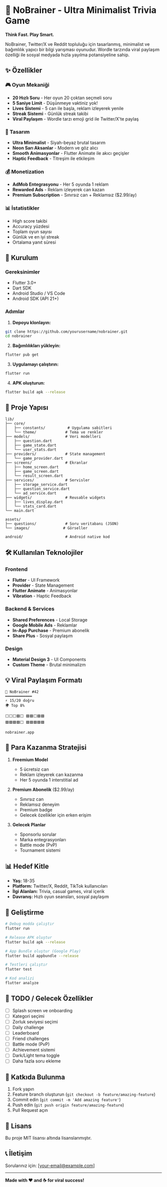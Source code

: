 # 🧠 NoBrainer - Ultra Minimalist Trivia Game

**Think Fast. Play Smart.**

NoBrainer, Twitter/X ve Reddit topluluğu için tasarlanmış, minimalist ve bağımlılık yapıcı bir bilgi yarışması oyunudur. Wordle tarzında viral paylaşım özelliği ile sosyal medyada hızla yayılma potansiyeline sahip.

## ✨ Özellikler

### 🎮 Oyun Mekaniği
- **20 Hızlı Soru** - Her oyun 20 çoktan seçmeli soru
- **5 Saniye Limit** - Düşünmeye vaktiniz yok!
- **Lives Sistemi** - 5 can ile başla, reklam izleyerek yenile
- **Streak Sistemi** - Günlük streak takibi
- **Viral Paylaşım** - Wordle tarzı emoji grid ile Twitter/X'te paylaş

### 🎨 Tasarım
- **Ultra Minimalist** - Siyah-beyaz brutal tasarım
- **Neon Sarı Aksanlar** - Modern ve göz alıcı
- **Smooth Animasyonlar** - Flutter Animate ile akıcı geçişler
- **Haptic Feedback** - Titreşim ile etkileşim

### 💰 Monetization
- **AdMob Entegrasyonu** - Her 5 oyunda 1 reklam
- **Rewarded Ads** - Reklam izleyerek can kazan
- **Premium Subscription** - Sınırsız can + Reklamsız ($2.99/ay)

### 📊 İstatistikler
- High score takibi
- Accuracy yüzdesi
- Toplam oyun sayısı
- Günlük ve en iyi streak
- Ortalama yanıt süresi

## 🚀 Kurulum

### Gereksinimler
- Flutter 3.0+
- Dart SDK
- Android Studio / VS Code
- Android SDK (API 21+)

### Adımlar

1. **Depoyu klonlayın:**
```bash
git clone https://github.com/yourusername/nobrainer.git
cd nobrainer
```

2. **Bağımlılıkları yükleyin:**
```bash
flutter pub get
```

3. **Uygulamayı çalıştırın:**
```bash
flutter run
```

4. **APK oluşturun:**
```bash
flutter build apk --release
```

## 📁 Proje Yapısı

```
lib/
├── core/
│   ├── constants/          # Uygulama sabitleri
│   └── theme/             # Tema ve renkler
├── models/                # Veri modelleri
│   ├── question.dart
│   ├── game_state.dart
│   └── user_stats.dart
├── providers/             # State management
│   └── game_provider.dart
├── screens/               # Ekranlar
│   ├── home_screen.dart
│   ├── game_screen.dart
│   └── result_screen.dart
├── services/              # Servisler
│   ├── storage_service.dart
│   ├── question_service.dart
│   └── ad_service.dart
├── widgets/               # Reusable widgets
│   ├── lives_display.dart
│   └── stats_card.dart
└── main.dart

assets/
├── questions/             # Soru veritabanı (JSON)
└── images/               # Görseller

android/                   # Android native kod
```

## 🛠️ Kullanılan Teknolojiler

### Frontend
- **Flutter** - UI Framework
- **Provider** - State Management
- **Flutter Animate** - Animasyonlar
- **Vibration** - Haptic Feedback

### Backend & Services
- **Shared Preferences** - Local Storage
- **Google Mobile Ads** - Reklamlar
- **In-App Purchase** - Premium abonelik
- **Share Plus** - Sosyal paylaşım

### Design
- **Material Design 3** - UI Components
- **Custom Theme** - Brutal minimalizm

## 💡 Viral Paylaşım Formatı

```
🧠 NoBrainer #42
━━━━━━━━━━━━
⚡ 15/20 doğru
🌍 Top 8% 

⬜⬜⬜🟩⬜ 🟩🟩⬜🟩🟩
🟩🟩🟩🟩⬜ 🟩🟩🟩🟩🟩

nobrainer.app
```

## 🎯 Para Kazanma Stratejisi

1. **Freemium Model**
   - 5 ücretsiz can
   - Reklam izleyerek can kazanma
   - Her 5 oyunda 1 interstitial ad

2. **Premium Abonelik** ($2.99/ay)
   - Sınırsız can
   - Reklamsız deneyim
   - Premium badge
   - Gelecek özellikler için erken erişim

3. **Gelecek Planlar**
   - Sponsorlu sorular
   - Marka entegrasyonları
   - Battle mode (PvP)
   - Tournament sistemi

## 📊 Hedef Kitle

- **Yaş:** 18-35
- **Platform:** Twitter/X, Reddit, TikTok kullanıcıları
- **İlgi Alanları:** Trivia, casual games, viral içerik
- **Davranış:** Hızlı oyun seansları, sosyal paylaşım

## 🔧 Geliştirme

```bash
# Debug modda çalıştır
flutter run

# Release APK oluştur
flutter build apk --release

# App Bundle oluştur (Google Play)
flutter build appbundle --release

# Testleri çalıştır
flutter test

# Kod analizi
flutter analyze
```

## 📝 TODO / Gelecek Özellikler

- [ ] Splash screen ve onboarding
- [ ] Kategori seçimi
- [ ] Zorluk seviyesi seçimi
- [ ] Daily challenge
- [ ] Leaderboard
- [ ] Friend challenges
- [ ] Battle mode (PvP)
- [ ] Achievement sistemi
- [ ] Dark/Light tema toggle
- [ ] Daha fazla soru ekleme

## 🤝 Katkıda Bulunma

1. Fork yapın
2. Feature branch oluşturun (`git checkout -b feature/amazing-feature`)
3. Commit edin (`git commit -m 'Add amazing feature'`)
4. Push edin (`git push origin feature/amazing-feature`)
5. Pull Request açın

## 📄 Lisans

Bu proje MIT lisansı altında lisanslanmıştır.

## 📞 İletişim

Sorularınız için: [your-email@example.com]

---

**Made with ❤️ and ☕ for viral success!**
